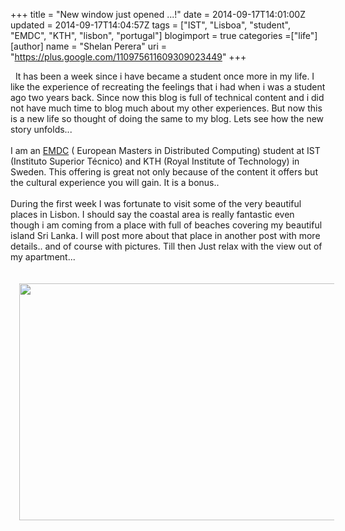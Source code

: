 +++
title = "New window just opened ...!"
date = 2014-09-17T14:01:00Z
updated = 2014-09-17T14:04:57Z
tags = ["IST", "Lisboa", "student", "EMDC", "KTH", "lisbon", "portugal"]
blogimport = true 
categories =["life"]
[author]
	name = "Shelan Perera"
	uri = "https://plus.google.com/110975611609309023449"
+++

<div dir="ltr" style="text-align: left;" trbidi="on">&nbsp; It has been a week since i have became a student once more in my life. I like the experience of recreating the feelings that i had when i was a student ago two years back. Since now this blog is full of technical content and i did not have much time to blog much about my other experiences. But now this is a new life so thought of doing the same to my blog. Lets see how the new story unfolds...<br /><br />I am an <a href="http://www.kth.se/en/studies/master/joint/emdc" target="_blank">EMDC</a> ( European Masters in Distributed Computing) student at IST (Instituto Superior Técnico) and KTH (Royal Institute of Technology) in Sweden. This offering is great not only because of the content it offers but the cultural experience you will gain. It is a bonus..<br /><br />During the first week I was fortunate to visit some of the very beautiful places in Lisbon. I should say the coastal area is really fantastic even though i am coming from a place with full of beaches covering my beautiful island Sri Lanka. I will post more about that place in another post with more details.. and of course with pictures. Till then Just relax with the view out of my apartment...<br /><br /><br /><div class="separator" style="clear: both; text-align: center;"><a href="https://fbcdn-sphotos-b-a.akamaihd.net/hphotos-ak-xaf1/t31.0-8/10662141_10152378216449537_7174922840836620794_o.jpg" imageanchor="1" style="margin-left: 1em; margin-right: 1em;"><img border="0" height="379" src="https://fbcdn-sphotos-b-a.akamaihd.net/hphotos-ak-xaf1/t31.0-8/10662141_10152378216449537_7174922840836620794_o.jpg" width="640" /></a></div><br /></div>
